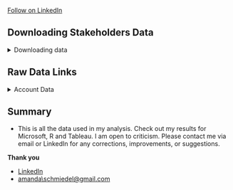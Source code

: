 <a class="libutton" href="https://www.linkedin.com/comm/mynetwork/discovery-see-all?usecase=PEOPLE_FOLLOWS&followMember=amanda-schmiedel" target="_blank">Follow on LinkedIn</a>


## Downloading Stakeholders Data

<details>
<summary>Downloading data</summary>

<ol>

<li>Access accounts</li>
* Verve, Lowes, Capital One, Connexus
 
<li>Download transactions from 01/01/2024-04/30/2024.</li>

<li>Bank statements downloaded as csv files</li>
* Lowes had monthly pdf statements. Combined into a single csv file
 
<li>Personal spreadsheets.</li>
* RonniePaycheck, MonthlyBills and ByCheck were created by me. Paystub pdfs did not import into excel easily, entered data manually (have been all year). Some overtime pay is listed incorrectly (company knowledge) hours and actual pay are correct, used to correct hourly pay rate.

</details>


## Raw Data Links

<details>
<summary>Account Data</summary>

<li>Verve</li>
* [PersonalUse](https://1drv.ms/x/c/6f380362ed6cd989/EQ9QOUX3cehNnKlnx4dUj3UBXu_d7ZVSpj05CzBFiv0IMg?e=CnJh4O)
* [BillsNoTouchy](https://1drv.ms/x/c/6f380362ed6cd989/Efl0jtm0GeNMorKiFeYNe5UBC5Q29pDk4_-iZ52USu2nBA?e=CILEsx)
* [TractorFund](https://1drv.ms/x/c/6f380362ed6cd989/EfG8JWJQq7RCnxO_VNrcy1YBDEQPvWCC58_h7lbYM3E35g?e=dhJL09)
* [BuildingFund](https://1drv.ms/x/c/6f380362ed6cd989/EQbVptMW-9JItqOzBpoma_MBfQ2caWDAATSHkXd132mdAw?e=ytK7FD)
* [Surgery](https://1drv.ms/x/c/6f380362ed6cd989/ETXtJLOZGYREg7gRlkXf7scBK00oFE5XTF1F9z53PkEXPQ?e=qcXyUV)
* [SigLoan657](https://1drv.ms/x/c/6f380362ed6cd989/EaTSx_fzqPxNquNuEOHDI3oBoINlkyBQ7qYTFTzNhs5mBg?e=cO183D)
* [SigLoan982](https://1drv.ms/x/c/6f380362ed6cd989/ESDK6bAZpuJElOV5Uyv2cpQBIF5ZEJ01H2WF5xiEA5HyZw?e=0sR3sn)
* [ERCredit](https://1drv.ms/x/c/6f380362ed6cd989/EXD35ravJ6dHv1KMgCPX2-MBRppCoVQhaRWFPLzaM9OJPg?e=Y39Urg)

<li>Connexus</li>
* [Connexus](https://1drv.ms/x/c/6f380362ed6cd989/Ec8Pnx9FcMRBovCpXBNp0bIB7hBDo_EWOMeWYi_4ECL9aA?e=c7fB7m)

<li>Capital One</li>
* [CapitalOne](https://1drv.ms/x/c/6f380362ed6cd989/EUNJ6kv5akNNsztlCKVQvLABqCGJ8ksdjP7kots9tv20dg?e=EczuYG)

<li>Lowes</li>
* [Lowes](https://1drv.ms/x/c/6f380362ed6cd989/EcwRDB8HVVtMpgtBC1znBDsBKeODfY-HIt8jIt4LdyFWJw?e=IzRKWf)

<li>Personal Spreadsheets</li>
* [RonniePaycheck](https://1drv.ms/x/c/6f380362ed6cd989/EdeUvCEsRglIlYclDZ79y3cBnLN6kwrXRLajYEG4XcCxnA?e=E7pCeq)
* [ByCheck](https://1drv.ms/x/c/6f380362ed6cd989/ETigdSDZtthFj81ZcFC0VckBUFIO1eAK_AOYbtJvmEUB9A?e=9RPIkR)
* [MonthlyBills](https://1drv.ms/x/c/6f380362ed6cd989/EZSuNALdAbFGgM0mnaYs6GUBZvwxl2DttmKGtUP0EmUHsA?e=GudBA6)
</details>


## Summary

* This is all the data used in my analysis. Check out my results for Microsoft, R and Tableau.
I am open to criticism. Please contact me via email or LinkedIn for any corrections, improvements, or suggestions.

<strong>Thank you</strong>

-   [LinkedIn](https://www.linkedin.com/in/amanda-schmiedel/)
-   [amanda\schmiedel@gmail.com](mailto:amanda.schmiedel@gmail.com)

